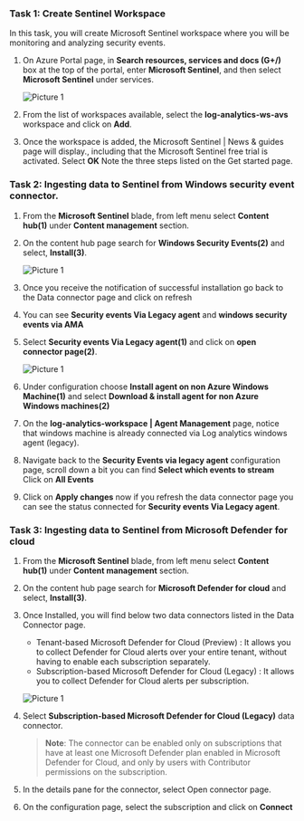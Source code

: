 ### Task 1: Create Sentinel Workspace

In this task, you will create Microsoft Sentinel workspace where you will be monitoring and analyzing security events.

1. On Azure Portal page, in **Search resources, services and docs (G+/)** box at the top of the portal, enter **Microsoft Sentinel**, and then select **Microsoft Sentinel** under services.

    ![Picture 1](../media/image_7.png)

1. From the list of workspaces available, select the **log-analytics-ws-avs** workspace and click on **Add**.

1. Once the workspace is added, the Microsoft Sentinel | News & guides page will display., including that the Microsoft Sentinel free trial is activated. Select **OK**  Note the three steps listed on the Get started page.

### Task 2: Ingesting data to Sentinel from Windows security event connector.

1. From the **Microsoft Sentinel** blade, from left menu select **Content hub(1)** under **Content management** section.

1. On the content hub page search for **Windows Security Events(2)** and select, **Install(3)**.

     ![Picture 1](../media/14s1.png)
   
1. Once you receive the notification of successful installation go back to the Data connector page and click on refresh

1. You can see **Security events Via Legacy agent** and **windows security events via AMA**

1. Select **Security events Via Legacy agent(1)** and click on **open connector page(2)**.

    ![Picture 1](../media/14s2.png)
   
1. Under configuration choose **Install agent on non Azure Windows Machine(1)** and select **Download & install agent for non Azure Windows machines(2)**  

1. On the **log-analytics-workspace | Agent Management** page, notice that windows machine is already connected via Log analytics windows agent (legacy).

1. Navigate back to the **Security Events via legacy agent** configuration page, scroll down a bit you can find **Select which events to stream** Click on **All Events**
 
1. Click on **Apply changes** now if you refresh the data connector page you can see the status connected for **Security events Via Legacy agent**.

### Task 3: Ingesting data to Sentinel from Microsoft Defender for cloud

1. From the **Microsoft Sentinel** blade, from left menu select **Content hub(1)** under **Content management** section.

1. On the content hub page search for **Microsoft Defender for cloud** and select, **Install(3)**.

1. Once Installed, you will find below two data connectors listed in the Data Connector page.
      * Tenant-based Microsoft Defender for Cloud (Preview) : It allows you to collect Defender for Cloud alerts over your entire tenant, without having to enable each subscription separately.
      * Subscription-based Microsoft Defender for Cloud (Legacy) :  It allows you to collect Defender for Cloud alerts per subscription.

     ![Picture 1](../media/s41.png)
1. Select **Subscription-based Microsoft Defender for Cloud (Legacy)** data connector.
    
    >**Note**: The connector can be enabled only on subscriptions that have at least one Microsoft Defender plan enabled in Microsoft Defender for Cloud, and only by users with Contributor permissions on the subscription.

1. In the details pane for the connector, select Open connector page.

1. On the configuration page, select the subscription and click on **Connect**
